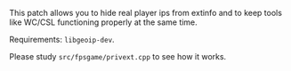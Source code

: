 This patch allows you to hide real player ips from extinfo and to keep tools
like WC/CSL functioning properly at the same time.

Requirements: `libgeoip-dev`.

Please study `src/fpsgame/privext.cpp` to see how it works.
